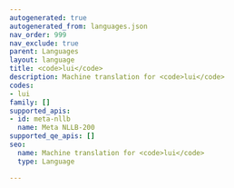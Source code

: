 ```yaml
---
autogenerated: true
autogenerated_from: languages.json
nav_order: 999
nav_exclude: true
parent: Languages
layout: language
title: <code>lui</code>
description: Machine translation for <code>lui</code>
codes:
- lui
family: []
supported_apis:
- id: meta-nllb
  name: Meta NLLB-200
supported_qe_apis: []
seo:
  name: Machine translation for <code>lui</code>
  type: Language

---
```


